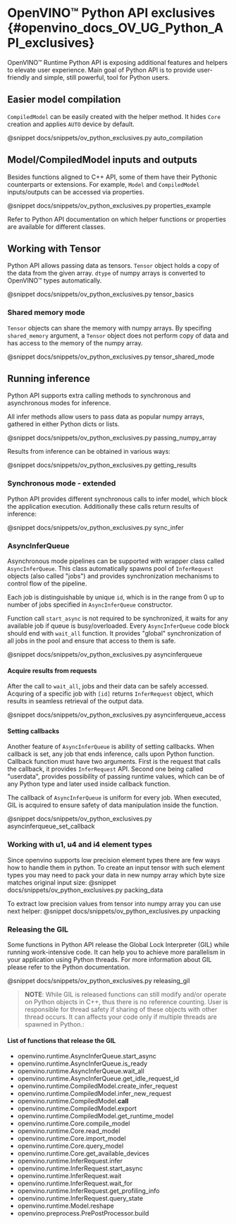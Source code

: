 # OpenVINO™ Python API exclusives {#openvino_docs_OV_UG_Python_API_exclusives}

OpenVINO™ Runtime Python API is exposing additional features and helpers to elevate user experience. Main goal of Python API is to provide user-friendly and simple, still powerful, tool for Python users.

## Easier model compilation 

`CompiledModel` can be easily created with the helper method. It hides `Core` creation and applies `AUTO` device by default.

@snippet docs/snippets/ov_python_exclusives.py auto_compilation

## Model/CompiledModel inputs and outputs

Besides functions aligned to C++ API, some of them have their Pythonic counterparts or extensions. For example, `Model` and `CompiledModel` inputs/outputs can be accessed via properties.

@snippet docs/snippets/ov_python_exclusives.py properties_example

Refer to Python API documentation on which helper functions or properties are available for different classes.

## Working with Tensor

Python API allows passing data as tensors. `Tensor` object holds a copy of the data from the given array. `dtype` of numpy arrays is converted to OpenVINO™ types automatically.

@snippet docs/snippets/ov_python_exclusives.py tensor_basics

### Shared memory mode

`Tensor` objects can share the memory with numpy arrays. By specifing `shared_memory` argument, a `Tensor` object does not perform copy of data and has access to the memory of the numpy array.

@snippet docs/snippets/ov_python_exclusives.py tensor_shared_mode

## Running inference

Python API supports extra calling methods to synchronous and asynchronous modes for inference.

All infer methods allow users to pass data as popular numpy arrays, gathered in either Python dicts or lists.

@snippet docs/snippets/ov_python_exclusives.py passing_numpy_array

Results from inference can be obtained in various ways:

@snippet docs/snippets/ov_python_exclusives.py getting_results

### Synchronous mode - extended

Python API provides different synchronous calls to infer model, which block the application execution. Additionally these calls return results of inference:

@snippet docs/snippets/ov_python_exclusives.py sync_infer

### AsyncInferQueue

Asynchronous mode pipelines can be supported with wrapper class called `AsyncInferQueue`. This class automatically spawns pool of `InferRequest` objects (also called "jobs") and provides synchronization mechanisms to control flow of the pipeline.

Each job is distinguishable by unique `id`, which is in the range from 0 up to number of jobs specified in `AsyncInferQueue` constructor.

Function call `start_async` is not required to be synchronized, it waits for any available job if queue is busy/overloaded. Every `AsyncInferQueue` code block should end with `wait_all` function. It provides "global" synchronization of all jobs in the pool and ensure that access to them is safe.

@snippet docs/snippets/ov_python_exclusives.py asyncinferqueue

#### Acquire results from requests

After the call to `wait_all`, jobs and their data can be safely accessed. Acquring of a specific job with `[id]` returns `InferRequest` object, which results in seamless retrieval of the output data.

@snippet docs/snippets/ov_python_exclusives.py asyncinferqueue_access

#### Setting callbacks

Another feature of `AsyncInferQueue` is ability of setting callbacks. When callback is set, any job that ends inference, calls upon Python function. Callback function must have two arguments. First is the request that calls the callback, it provides `InferRequest` API. Second one being called "userdata", provides possibility of passing runtime values, which can be of any Python type and later used inside callback function.

The callback of `AsyncInferQueue` is uniform for every job. When executed, GIL is acquired to ensure safety of data manipulation inside the function.

@snippet docs/snippets/ov_python_exclusives.py asyncinferqueue_set_callback

### Working with u1, u4 and i4 element types

Since openvino supports low precision element types there are few ways how to handle them in python.
To create an input tensor with such element types you may need to pack your data in new numpy array which byte size matches original input size:
@snippet docs/snippets/ov_python_exclusives.py packing_data

To extract low precision values from tensor into numpy array you can use next helper:
@snippet docs/snippets/ov_python_exclusives.py unpacking

### Releasing the GIL

Some functions in Python API release the Global Lock Interpreter (GIL) while running work-intensive code. It can help you to achieve more parallelism in your application using Python threads. For more information about GIL please refer to the Python documentation.

@snippet docs/snippets/ov_python_exclusives.py releasing_gil

> **NOTE**: While GIL is released functions can still modify and/or operate on Python objects in C++, thus there is no reference counting. User is responsible for thread safety if sharing of these objects with other thread occurs. It can affects your code only if multiple threads are spawned in Python.:

#### List of functions that release the GIL
- openvino.runtime.AsyncInferQueue.start_async
- openvino.runtime.AsyncInferQueue.is_ready
- openvino.runtime.AsyncInferQueue.wait_all
- openvino.runtime.AsyncInferQueue.get_idle_request_id
- openvino.runtime.CompiledModel.create_infer_request
- openvino.runtime.CompiledModel.infer_new_request
- openvino.runtime.CompiledModel.__call__
- openvino.runtime.CompiledModel.export
- openvino.runtime.CompiledModel.get_runtime_model
- openvino.runtime.Core.compile_model
- openvino.runtime.Core.read_model
- openvino.runtime.Core.import_model
- openvino.runtime.Core.query_model
- openvino.runtime.Core.get_available_devices
- openvino.runtime.InferRequest.infer
- openvino.runtime.InferRequest.start_async
- openvino.runtime.InferRequest.wait
- openvino.runtime.InferRequest.wait_for
- openvino.runtime.InferRequest.get_profiling_info
- openvino.runtime.InferRequest.query_state
- openvino.runtime.Model.reshape
- openvino.preprocess.PrePostProcessor.build
